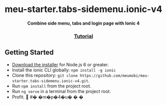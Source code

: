 <h1 align="center">meu-starter.tabs-sidemenu.ionic-v4</h1>
<div align="center">
  <strong>Combine side menu, tabs and login page with Ionic 4</strong>
</div>
<div align="center">
  <h3>
    <a href="http://meumobi.github.io/ionic/2018/11/13/side-menu-tabs-login-page-ionic4.html">
      Tutorial
    </a>
  </h3>
</div>

## Getting Started

* [Download the installer](https://nodejs.org/) for Node.js 6 or greater.
* Install the ionic CLI globally: `npm install -g ionic`
* Clone this repository: `git clone https://github.com/meumobi/meu-starter.tabs-sidemenu.ionic-v4.git`.
* Run `npm install` from the project root.
* Run `ng serve` in a terminal from the project root.
* Profit. :tada:
#� �m�p�4�u�
�
�
